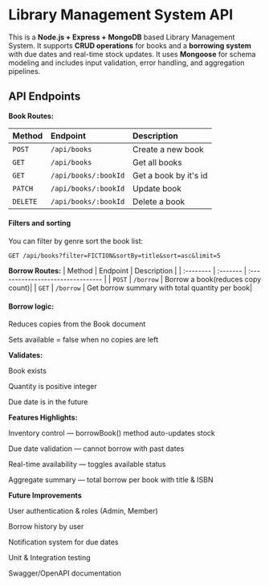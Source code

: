 # Library Management System API

This is a **Node.js + Express + MongoDB** based Library Management System. It supports **CRUD operations** for books and a **borrowing system** with due dates and real-time stock updates. It uses **Mongoose** for schema modeling and includes input validation, error handling, and aggregation pipelines.

## API Endpoints

**Book Routes:**

| Method   | Endpoint             | Description           |
| :------- | :------------------- | :-------------------- |
| `POST`   | `/api/books`         | Create a new book     |
| `GET`    | `/api/books`         | Get all books         |
| `GET`    | `/api/books/:bookId` | Get a book by it's id |
| `PATCH`  | `/api/books/:bookId` | Update book           |
| `DELETE` | `/api/books/:bookId` | Delete a book         |

#### Filters and sorting

You can filter by genre sort the book list:

```http
GET /api/books?filter=FICTION&sortBy=title&sort=asc&limit=5
```

**Borrow Routes:**
| Method | Endpoint | Description |
| :-------- | :------- | :-------------------------------- |
| `POST` | `/borrow` | Borrow a book(reduces copy count)|
| `GET` | `/borrow` | Get borrow summary with total quantity per book|

#### Borrow logic:

Reduces copies from the Book document

Sets available = false when no copies are left

**Validates:**

Book exists

Quantity is positive integer

Due date is in the future

**Features Highlights:**

Inventory control — borrowBook() method auto-updates stock

Due date validation — cannot borrow with past dates

Real-time availability — toggles available status

Aggregate summary — total borrow per book with title & ISBN

**Future Improvements**

User authentication & roles (Admin, Member)

Borrow history by user

Notification system for due dates

Unit & Integration testing

Swagger/OpenAPI documentation
